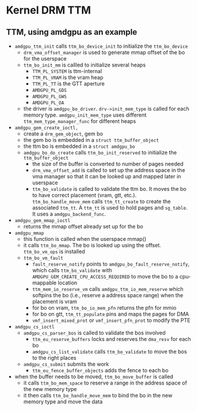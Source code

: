 Kernel DRM TTM
==============

## TTM, using amdgpu as an example

- `amdgpu_ttm_init` calls `ttm_bo_device_init` to initialize the
  `ttm_bo_device`
  - `drm_vma_offset_manager` is used to generate mmap offset of the bo for the
    userspace
  - `ttm_bo_init_mm` is callled to initialize several heaps
    - `TTM_PL_SYSTEM` is ttm-internal
    - `TTM_PL_VRAM` is the vram heap
    - `TTM_PL_TT` is the GTT aperture
    - `AMDGPU_PL_GDS`
    - `AMDGPU_PL_GWS`
    - `AMDGPU_PL_OA`
  - the driver is `amdgpu_bo_driver`.  `drv->init_mem_type` is called for each
    memory type.  `amdgpu_init_mem_type` uses different
    `ttm_mem_type_manager_func` for different heaps
- `amdgpu_gem_create_ioctl,`
  - create a `drm_gem_object`, gem bo
  - the gem bo is embedded in a `struct ttm_buffer_object`
  - the ttm bo is embedded in a `struct amdgpu_bo`
  - `amdgpu_bo_do_create` calls `ttm_bo_init_reserved` to initialize the
    `ttm_buffer_object`
    - the size of the buffer is converted to number of pages needed
    - `drm_vma_offset_add` is called to set up the address space in the vma
      manager so that it can be looked up and mapped later in userspace
    - `ttm_bo_validate` is called to validate the ttm bo.  It moves the bo to
      have correct placement (vram, gtt, etc.).  `ttm_bo_handle_move_mem`
      calls `ttm_tt_create` to create the associated `ttm_tt`.  A `ttm_tt` is
      used to hold pages and `sg_table`.  It uses a `amdgpu_backend_func`.
- `amdgpu_gem_mmap_ioctl`
  - returns the mmap offset already set up for the bo
- `amdgpu_mmap`
  - this function is called when the userspace mmap()
  - it calls `ttm_bo_mmap`.  The bo is looked up using the offset.
    `ttm_bo_vm_ops` is installed
  - `ttm_bo_vm_fault`
    - `fault_reserve_notify` points to `amdgpu_bo_fault_reserve_notify`, which
      calls `ttm_bo_validate` with `AMDGPU_GEM_CREATE_CPU_ACCESS_REQUIRED` to
      move the bo to a cpu-mappable location
    - `ttm_mem_io_reserve_vm` calls `amdgpu_ttm_io_mem_reserve` which softpins the
      bo (i.e., reserve a address space range) when the placement is vram
    - for bo on vram, `ttm_bo_io_mem_pfn` returns the pfn for mmio
    - for bo on gtt, `ttm_tt_populate` pins and maps the pages for DMA
    - `vmf_insert_mixed_prot` or `vmf_insert_pfn_prot` to modify the PTE
- `amdgpu_cs_ioctl`
  - `amdgpu_cs_parser_bos` is called to validate the bos involved
    - `ttm_eu_reserve_buffers` locks and reserves the `dma_resv` for each bo
    - `amdgpu_cs_list_validate` calls `ttm_bo_validate` to move the bos to the
      right places
  - `amdgpu_cs_submit` submits the work
    - `ttm_eu_fence_buffer_objects` adds the fence to each bo
- when the buffer needs to be moved, `ttm_bo_move_buffer` is called
  - it calls `ttm_bo_mem_space` to reserve a range in the address space of the
    new memory type
  - it then calls `ttm_bo_handle_move_mem` to bind the bo in the new memory type
    and move the data
